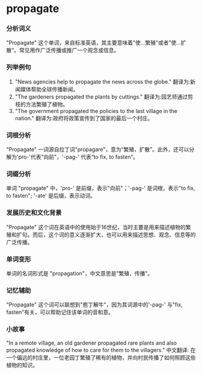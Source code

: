 # propagate

### 分析词义

  

"Propagate" 这个单词，来自标准英语，其主要意味着"使...繁殖"或者"使...扩散"。常见用作广泛传播或推广一个观念或信息。

  

### 列举例句

  

1.  "News agencies help to propagate the news across the globe." 翻译为:新闻媒体帮助全球传播新闻。
2.  "The gardeners propagated the plants by cuttings." 翻译为:园艺师通过剪枝的方法繁殖了植物。
3.  "The government propagated the policies to the last village in the nation." 翻译为:政府将政策宣传到了国家的最后一个村庄。

  

### 词根分析

  

"Propagate" 一词源自拉丁词"propagare"，意为“繁殖，扩散”。此外，还可以分解为'pro-'代表"向前"，'-pag-' 代表“to fix, to fasten”。

  

### 词缀分析

  

单词 "propagate" 中，'pro-' 是前缀，表示"向前"；'-pag-' 是词根，表示"to fix, to fasten"; '-ate' 是后缀，表示动词。

  

### 发展历史和文化背景

  

"Propagate" 这个词在英语中的使用始于16世纪，当时主要是用来描述植物的繁殖和扩句。而后，这个词的意义逐渐扩大，也可以用来描述思想、观念、信息等的广泛传播。

  

### 单词变形

  

单词的名词形式是 "propagation"，中文意思是"繁殖，传播"。

  

### 记忆辅助

  

"Propagate" 这个词可以联想到"庖丁解牛"，因为其词源中的'-pag-' 与"fix, fasten"有关，可以帮助记住该单词的音和意。

  

### 小故事

  

"In a remote village, an old gardener propagated rare plants and also propagated knowledge of how to care for them to the villagers." 中文翻译: 在一个偏远的村庄里，一位老园丁繁殖了稀有的植物，并向村民传播了如何照顾这些植物的知识。
